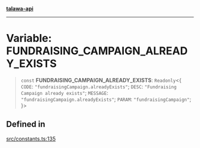 [**talawa-api**](../../README.md)

***

# Variable: FUNDRAISING\_CAMPAIGN\_ALREADY\_EXISTS

> `const` **FUNDRAISING\_CAMPAIGN\_ALREADY\_EXISTS**: `Readonly`\<\{ `CODE`: `"fundraisingCampaign.alreadyExists"`; `DESC`: `"Fundraising Campaign already exists"`; `MESSAGE`: `"fundraisingCampaign.alreadyExists"`; `PARAM`: `"fundraisingCampaign"`; \}\>

## Defined in

[src/constants.ts:135](https://github.com/Suyash878/talawa-api/blob/e4413cec641a837926071678fed3c7f67234e31e/src/constants.ts#L135)
